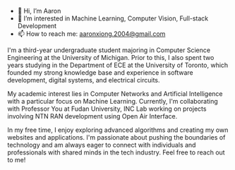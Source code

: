 - 👋 Hi, I’m Aaron
- 👀 I’m interested in Machine Learning, Computer Vision, Full-stack Development
- 📫 How to reach me: aaronxiong.2004@gmail.com

<!---
 - 🌱 I’m currently learning
 - 💞️ I’m looking to collaborate on
 - 😄 Pronouns: He/Him
 - ⚡ Fun fact: 
--->

I'm a third-year undergraduate student majoring in Computer Science Engineering at the University of Michigan. Prior to this, I also spent two years studying in the Department of ECE at the University of Toronto, which founded my strong knowledge base and experience in software development, digital systems, and electrical circuits.

My academic interest lies in Computer Networks and Artificial Intelligence with a particular focus on Machine Learning. Currently, I'm collaborating with Professor You at Fudan University, INC Lab working on projects involving NTN RAN development using Open Air Interface.

In my free time, I enjoy exploring advanced algorithms and creating my own websites and applications. I'm passionate about pushing the boundaries of technology and am always eager to connect with individuals and professionals with shared minds in the tech industry. Feel free to reach out to me!
